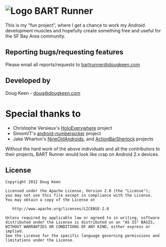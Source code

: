 # ![Logo](https://raw.github.com/dougkeen/BartRunnerAndroid/master/res/drawable-hdpi/icon.png) BART Runner
This is my "fun project", where I get a chance to work my Android development muscles and hopefully create something free and useful for the SF Bay Area community.

## Reporting bugs/requesting features
Please email all reports/requests to bartrunner@dougkeen.com

## Developed by
Doug Keen - doug@dougkeen.com

# Special thanks to

* Christophe Versieux's [HoloEverywhere](https://github.com/ChristopheVersieux/HoloEverywhere) project
* SimonVT's [android-numberpicker](https://github.com/SimonVT/android-numberpicker) project
* Jake Wharton's [NineOldAndroids](https://github.com/JakeWharton/NineOldAndroids), and [ActionBarSherlock](https://github.com/JakeWharton/ActionBarSherlock) projects

Without the hard work of the above individuals and all the contributors to their projects, BART Runner would look like crap on Android 2.x devices.

## License

    Copyright 2012 Doug Keen

    Licensed under the Apache License, Version 2.0 (the "License");
    you may not use this file except in compliance with the License.
    You may obtain a copy of the License at

       http://www.apache.org/licenses/LICENSE-2.0

    Unless required by applicable law or agreed to in writing, software
    distributed under the License is distributed on an "AS IS" BASIS,
    WITHOUT WARRANTIES OR CONDITIONS OF ANY KIND, either express or implied.
    See the License for the specific language governing permissions and
    limitations under the License.